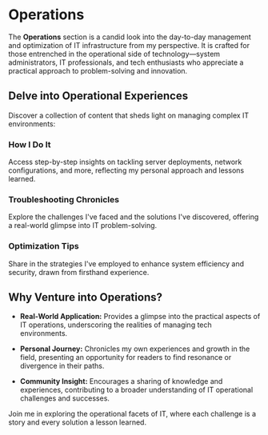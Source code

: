 # Operations

The **Operations** section is a candid look into the day-to-day management and optimization of IT infrastructure from my perspective. It is crafted for those entrenched in the operational side of technology—system administrators, IT professionals, and tech enthusiasts who appreciate a practical approach to problem-solving and innovation.

## Delve into Operational Experiences

Discover a collection of content that sheds light on managing complex IT environments:

### How I Do It

Access step-by-step insights on tackling server deployments, network configurations, and more, reflecting my personal approach and lessons learned.

### Troubleshooting Chronicles

Explore the challenges I've faced and the solutions I've discovered, offering a real-world glimpse into IT problem-solving.

### Optimization Tips

Share in the strategies I've employed to enhance system efficiency and security, drawn from firsthand experience.

## Why Venture into Operations?

- **Real-World Application:** Provides a glimpse into the practical aspects of IT operations, underscoring the realities of managing tech environments.

- **Personal Journey:** Chronicles my own experiences and growth in the field, presenting an opportunity for readers to find resonance or divergence in their paths.

- **Community Insight:** Encourages a sharing of knowledge and experiences, contributing to a broader understanding of IT operational challenges and successes.

Join me in exploring the operational facets of IT, where each challenge is a story and every solution a lesson learned.
